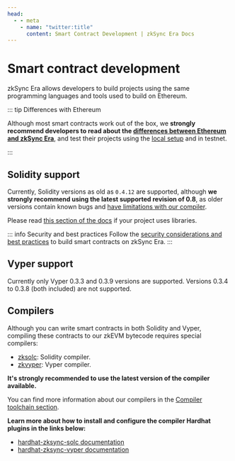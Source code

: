 ```yaml
---
head:
  - - meta
    - name: "twitter:title"
      content: Smart Contract Development | zkSync Era Docs
---
```


# Smart contract development

zkSync Era allows developers to build projects using the same programming languages and tools used to build on Ethereum.

::: tip Differences with Ethereum

Although most smart contracts work out of the box, we **strongly recommend developers to read about the [differences between Ethereum and zkSync Era](./differences-with-ethereum.md)**, and test their projects using the [local setup](../../tools/testing/README.md) and in testnet.

:::

## Solidity support

Currently, Solidity versions as old as `0.4.12` are supported, although **we strongly recommend using the latest supported revision of 0.8**, as older versions contain known bugs and [have limitations with our compiler](../../tools/compiler-toolchain/solidity.md#limitations).

Please read [this section of the docs](../../tools/compiler-toolchain/solidity.md#using-libraries) if your project uses libraries.

::: info Security and best practices
Follow the [security considerations and best practices](../../dev/building-on-zksync/best-practices.md) to build smart contracts on zkSync Era.
:::

## Vyper support

Currently only Vyper 0.3.3 and 0.3.9 versions are supported. Versions 0.3.4 to 0.3.8 (both included) are not supported.

## Compilers

Although you can write smart contracts in both Solidity and Vyper, compiling these contracts to our zkEVM bytecode requires special compilers:

- [zksolc](https://github.com/matter-labs/zksolc-bin): Solidity compiler.
- [zkvyper](https://github.com/matter-labs/zkvyper-bin): Vyper compiler.

**It's strongly recommended to use the latest version of the compiler available.**

You can find more information about our compilers in the [Compiler toolchain section](../../tools/compiler-toolchain/README.md).

**Learn more about how to install and configure the compiler Hardhat plugins in the links below:**

- [hardhat-zksync-solc documentation](../../tools/hardhat/hardhat-zksync-solc.md)
- [hardhat-zksync-vyper documentation](../../tools/hardhat/hardhat-zksync-vyper.md)
